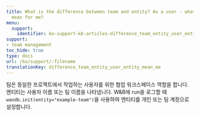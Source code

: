 ```yaml
---
title: What is the difference between team and entity? As a user - what does entity
  mean for me?
menu:
  support:
    identifier: ko-support-kb-articles-difference_team_entity_user_entity_mean_me
support:
- team management
toc_hide: true
type: docs
url: /ko/support/:filename
translationKey: difference_team_entity_user_entity_mean_me
---
```

팀은 동일한 프로젝트에서 작업하는 사용자를 위한 협업 워크스페이스 역할을 합니다. 엔티티는 사용자 이름 또는 팀 이름을 나타냅니다. W&B에 run을 로그할 때 `wandb.init(entity="example-team")`을 사용하여 엔티티를 개인 또는 팀 계정으로 설정합니다.

